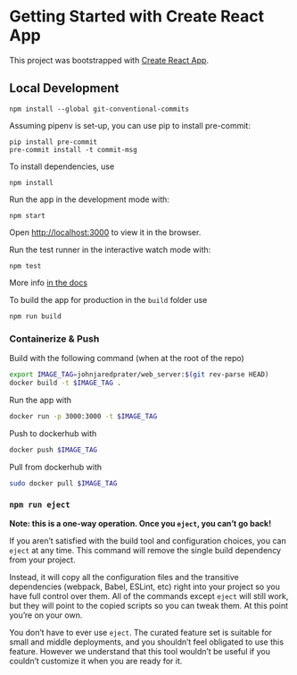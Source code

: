 # Getting Started with Create React App

This project was bootstrapped with [Create React App](https://github.com/facebook/create-react-app).

## Local Development

```
npm install --global git-conventional-commits
```

Assuming pipenv is set-up, you can use pip to install pre-commit:
```
pip install pre-commit
pre-commit install -t commit-msg
```

To install dependencies, use
```
npm install
```

Run the app in the development mode with:
```
npm start
```
Open [http://localhost:3000](http://localhost:3000) to view it in the browser.

Run the test runner in the interactive watch mode with:
```
npm test
```
More info [in the docs](https://facebook.github.io/create-react-app/docs/running-tests)

To build the app for production in the `build` folder use

```
npm run build
```

### Containerize & Push

Build with the following command (when at the root of the repo)
```bash
export IMAGE_TAG=johnjaredprater/web_server:$(git rev-parse HEAD)
docker build -t $IMAGE_TAG .
```

Run the app with
```bash
docker run -p 3000:3000 -t $IMAGE_TAG
```

Push to dockerhub with
```bash
docker push $IMAGE_TAG
```

Pull from dockerhub with
```bash
sudo docker pull $IMAGE_TAG
```

### `npm run eject`

**Note: this is a one-way operation. Once you `eject`, you can’t go back!**

If you aren’t satisfied with the build tool and configuration choices, you can `eject` at any time. This command will remove the single build dependency from your project.

Instead, it will copy all the configuration files and the transitive dependencies (webpack, Babel, ESLint, etc) right into your project so you have full control over them. All of the commands except `eject` will still work, but they will point to the copied scripts so you can tweak them. At this point you’re on your own.

You don’t have to ever use `eject`. The curated feature set is suitable for small and middle deployments, and you shouldn’t feel obligated to use this feature. However we understand that this tool wouldn’t be useful if you couldn’t customize it when you are ready for it.
